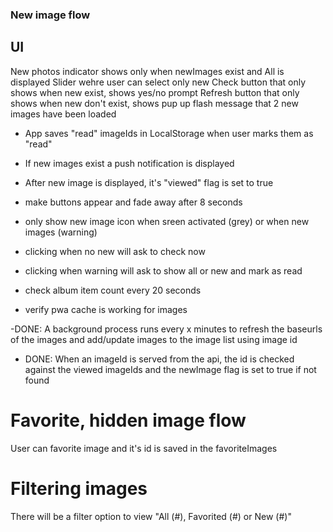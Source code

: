 ### New image flow

## UI

New photos indicator shows only when newImages exist and All is displayed
Slider wehre user can select only new
Check button that only shows when new exist, shows yes/no prompt
Refresh button that only shows when new don't exist, shows pup up flash message that 2 new images have been loaded

- App saves "read" imageIds in LocalStorage when user marks them as "read"

- If new images exist a push notification is displayed
- After new image is displayed, it's "viewed" flag is set to true
- make buttons appear and fade away after 8 seconds
- only show new image icon when sreen activated (grey) or when new images (warning)
- clicking when no new will ask to check now
- clicking when warning will ask to show all or new and mark as read
- check album item count every 20 seconds
- verify pwa cache is working for images


-DONE: A background process runs every x minutes to refresh the baseurls of the images and add/update images to the image list using image id
- DONE: When an imageId is served from the api, the id is checked against the viewed imageIds and the newImage flag is set to true if not found

# Favorite, hidden image flow

User can favorite image and it's id is saved in the favoriteImages

# Filtering images

There will be a filter option to view "All (#), Favorited (#) or New (#)"